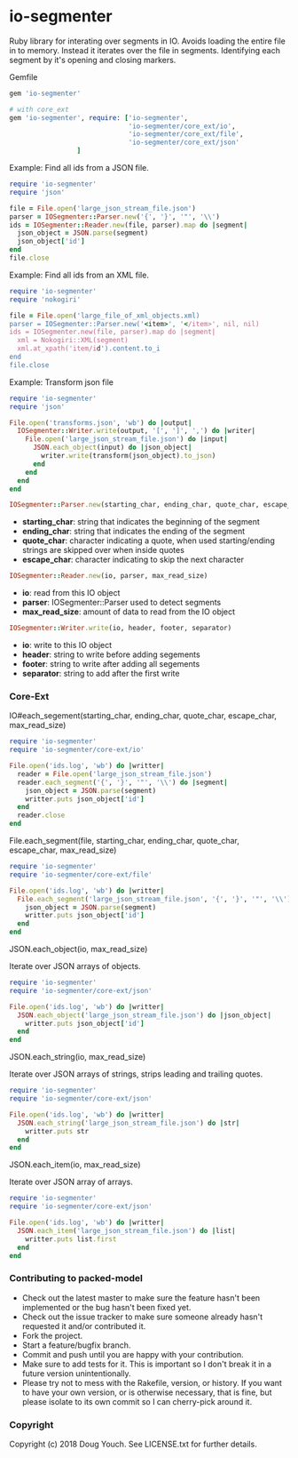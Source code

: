 # io-segmenter

Ruby library for interating over segments in IO.  Avoids loading the entire file in to memory.  Instead it iterates over the file in segments.  Identifying each segment by it's opening and closing markers.

Gemfile

```ruby
gem 'io-segmenter'

# with core_ext
gem 'io-segmenter', require: ['io-segmenter',
                              'io-segmenter/core_ext/io',
                              'io-segmenter/core_ext/file',
                              'io-segmenter/core_ext/json'
			     ]
```

Example: Find all ids from a JSON file.

```ruby
require 'io-segmenter'
require 'json'

file = File.open('large_json_stream_file.json')
parser = IOSegmenter::Parser.new('{', '}', '"', '\\')
ids = IOSegmenter::Reader.new(file, parser).map do |segment|
  json_object = JSON.parse(segment)
  json_object['id']
end
file.close
```
Example: Find all ids from an XML file.

```ruby
require 'io-segmenter'
require 'nokogiri'

file = File.open('large_file_of_xml_objects.xml)
parser = IOSegmenter::Parser.new('<item>', '</item>', nil, nil)
ids = IOSegmenter.new(file, parser).map do |segment|
  xml = Nokogiri::XML(segment)
  xml.at_xpath('item/id').content.to_i
end
file.close
```

Example: Transform json file

```ruby
require 'io-segmenter'
require 'json'

File.open('transforms.json', 'wb') do |output|
  IOSegmenter::Writer.write(output, '[', ']', ',') do |writer|
    File.open('large_json_stream_file.json') do |input|
      JSON.each_object(input) do |json_object|
        writer.write(transform(json_object).to_json)
      end
    end
  end
end
```

```ruby
IOSegmenter::Parser.new(starting_char, ending_char, quote_char, escape_char)
```

* **starting_char**: string that indicates the beginning of the segment
* **ending_char**: string that indicates the ending of the segment
* **quote_char**: character indicating a quote, when used starting/ending strings are skipped over when inside quotes
* **escape_char**: character indicating to skip the next character

```ruby
IOSegmenter::Reader.new(io, parser, max_read_size)
```

* **io**: read from this IO object
* **parser**: IOSegmenter::Parser used to detect segments
* **max_read_size**: amount of data to read from the IO object

```ruby
IOSegmenter::Writer.write(io, header, footer, separator)
```

* **io**: write to this IO object
* **header**: string to write before adding segements
* **footer**: string to write after adding all segements
* **separator**: string to add after the first write

### Core-Ext

IO#each_segement(starting_char, ending_char, quote_char, escape_char, max_read_size)

```ruby
require 'io-segmenter'
require 'io-segmenter/core-ext/io'

File.open('ids.log', 'wb') do |writter|
  reader = File.open('large_json_stream_file.json')
  reader.each_segment('{', '}', '"', '\\') do |segment|
    json_object = JSON.parse(segment)
    writter.puts json_object['id']
  end
  reader.close
end
```

File.each_segment(file, starting_char, ending_char, quote_char, escape_char, max_read_size)

```ruby
require 'io-segmenter'
require 'io-segmenter/core-ext/file'

File.open('ids.log', 'wb') do |writter|
  File.each_segment('large_json_stream_file.json', '{', '}', '"', '\\') do |segment|
    json_object = JSON.parse(segment)
    writter.puts json_object['id']
  end
end
```

JSON.each_object(io, max_read_size)

Iterate over JSON arrays of objects.

```ruby
require 'io-segmenter'
require 'io-segmenter/core-ext/json'

File.open('ids.log', 'wb') do |writter|
  JSON.each_object('large_json_stream_file.json') do |json_object|
    writter.puts json_object['id']
  end
end
```

JSON.each_string(io, max_read_size)

Iterate over JSON arrays of strings, strips leading and trailing quotes.

```ruby
require 'io-segmenter'
require 'io-segmenter/core-ext/json'

File.open('ids.log', 'wb') do |writter|
  JSON.each_string('large_json_stream_file.json') do |str|
    writter.puts str
  end
end
```

JSON.each_item(io, max_read_size)

Iterate over JSON array of arrays.

```ruby
require 'io-segmenter'
require 'io-segmenter/core-ext/json'

File.open('ids.log', 'wb') do |writter|
  JSON.each_item('large_json_stream_file.json') do |list|
    writter.puts list.first
  end
end
```

### Contributing to packed-model
 
* Check out the latest master to make sure the feature hasn't been implemented or the bug hasn't been fixed yet.
* Check out the issue tracker to make sure someone already hasn't requested it and/or contributed it.
* Fork the project.
* Start a feature/bugfix branch.
* Commit and push until you are happy with your contribution.
* Make sure to add tests for it. This is important so I don't break it in a future version unintentionally.
* Please try not to mess with the Rakefile, version, or history. If you want to have your own version, or is otherwise necessary, that is fine, but please isolate to its own commit so I can cherry-pick around it.

### Copyright

Copyright (c) 2018 Doug Youch. See LICENSE.txt for
further details.

